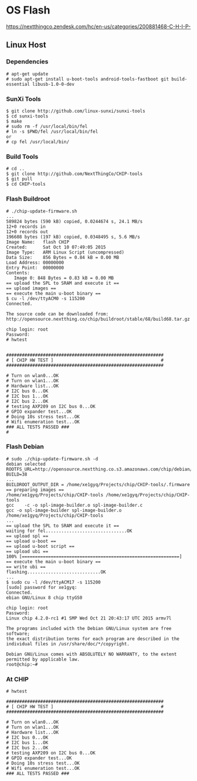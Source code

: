 OS Flash
==

https://nextthingco.zendesk.com/hc/en-us/categories/200881468-C-H-I-P-

## Linux Host

### Dependencies

    # apt-get update
    # sudo apt-get install u-boot-tools android-tools-fastboot git build-essential libusb-1.0-0-dev

### SunXi Tools

    $ git clone http://github.com/linux-sunxi/sunxi-tools
    $ cd sunxi-tools
    $ make
    # sudo rm -f /usr/local/bin/fel
    # ln -s $PWD/fel /usr/local/bin/fel
    or
    # cp fel /usr/local/bin/

### Build Tools

    # cd ..
    $ git clone http://github.com/NextThingCo/CHIP-tools
    $ git pull
    $ cd CHIP-tools
    
### Flash Buildroot
    
    # ./chip-update-firmware.sh
    ...
    589824 bytes (590 kB) copied, 0.0244674 s, 24.1 MB/s
    12+0 records in
    12+0 records out
    196608 bytes (197 kB) copied, 0.0348495 s, 5.6 MB/s
    Image Name:   flash CHIP
    Created:      Sat Oct 10 07:49:05 2015
    Image Type:   ARM Linux Script (uncompressed)
    Data Size:    856 Bytes = 0.84 kB = 0.00 MB
    Load Address: 00000000
    Entry Point:  00000000
    Contents:
       Image 0: 848 Bytes = 0.83 kB = 0.00 MB
    == upload the SPL to SRAM and execute it ==
    == upload images ==
    == execute the main u-boot binary ==
    $ cu -l /dev/ttyACM0 -s 115200
    Connected.
    
    The source code can be downloaded from:
    http://opensource.nextthing.co/chip/buildroot/stable/68/build68.tar.gz
    
    chip login: root
    Password: 
    # hwtest
    
    
    ############################################################
    # [ CHIP HW TEST ]                                         #
    ############################################################
    
    # Turn on wlan0...OK
    # Turn on wlan1...OK
    # Hardware list...OK      
    # I2C bus 0...OK
    # I2C bus 1...OK
    # I2C bus 2...OK
    # testing AXP209 on I2C bus 0...OK
    # GPIO expander test...OK
    # Doing 10s stress test...OK
    # Wifi enumeration test...OK
    ### ALL TESTS PASSED ###
    # 

### Flash Debian
    
    # sudo ./chip-update-firmware.sh -d
    debian selected
    ROOTFS_URL=http://opensource.nextthing.co.s3.amazonaws.com/chip/debian/stable/38
    BUILD=38
    ...
    BUILDROOT_OUTPUT_DIR = /home/xe1gyq/Projects/chip/CHIP-tools/.firmware
    == preparing images ==
    /home/xe1gyq/Projects/chip/CHIP-tools /home/xe1gyq/Projects/chip/CHIP-tools
    gcc    -c -o spl-image-builder.o spl-image-builder.c
    gcc -o spl-image-builder spl-image-builder.o
    /home/xe1gyq/Projects/chip/CHIP-tools
    ...
    == upload the SPL to SRAM and execute it ==
    waiting for fel...............................OK
    == upload spl ==
    == upload u-boot ==
    == upload u-boot script ==
    == upload ubi ==
    100% [============================================================] 
    == execute the main u-boot binary ==
    == write ubi ==
    flashing............................OK
    ...
    $ sudo cu -l /dev/ttyACM17 -s 115200
    [sudo] password for xe1gyq: 
    Connected.
    ebian GNU/Linux 8 chip ttyGS0

    chip login: root
    Password: 
    Linux chip 4.2.0-rc1 #1 SMP Wed Oct 21 20:43:17 UTC 2015 armv7l
    
    The programs included with the Debian GNU/Linux system are free software;
    the exact distribution terms for each program are described in the
    individual files in /usr/share/doc/*/copyright.
    
    Debian GNU/Linux comes with ABSOLUTELY NO WARRANTY, to the extent
    permitted by applicable law.
    root@chip:~# 

### At CHIP

    # hwtest

    ############################################################
    # [ CHIP HW TEST ]                                         #
    ############################################################
    
    # Turn on wlan0...OK
    # Turn on wlan1...OK
    # Hardware list...OK      
    # I2C bus 0...OK
    # I2C bus 1...OK
    # I2C bus 2...OK
    # testing AXP209 on I2C bus 0...OK
    # GPIO expander test...OK
    # Doing 10s stress test...OK
    # Wifi enumeration test...OK
    ### ALL TESTS PASSED ###

